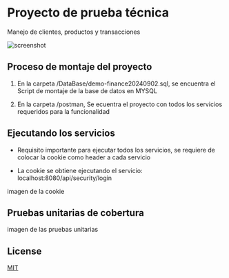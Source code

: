 # Proyecto de prueba técnica

Manejo de clientes, productos y transacciones

![screenshot](/image/diagrama-ER.png)

## Proceso de montaje del proyecto 

1. En la carpeta /DataBase/demo-finance20240902.sql, se encuentra el Script de montaje de la base de datos en MYSQL

2. En la carpeta /postman, Se ecuentra el proyecto con todos los servicios requeridos para la funcionalidad  



## Ejecutando los servicios

* Requisito importante para ejecutar todos los servicios, se requiere de colocar la cookie como header a cada servicio

* La cookie se obtiene ejecutando el servicio:  
     localhost:8080/api/security/login

imagen de la cookie


## Pruebas unitarias de cobertura

imagen de las pruebas unitarias



## License

[MIT](https://choosealicense.com/licenses/mit/)
